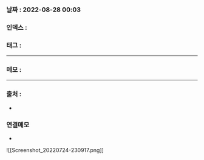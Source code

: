 ### 날짜 :  2022-08-28 00:03

### 인덱스 : 

### 태그 :

----

### 메모 :






----
### 출처 :
-


### 연결메모
-


![[Screenshot_20220724-230917.png]]




